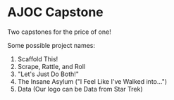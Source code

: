# AJOC Capstone

Two capstones for the price of one!

Some possible project names:

1.  Scaffold This!
2.  Scrape, Rattle, and Roll
3.  "Let's Just Do Both!"
4.  The Insane Asylum ("I Feel Like I've Walked into...")
5.  Data (Our logo can be Data from Star Trek)
